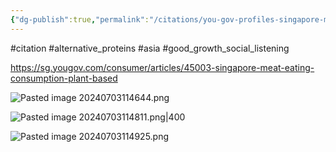 ```yaml
---
{"dg-publish":true,"permalink":"/citations/you-gov-profiles-singapore-meat-reducers/","created":"2024-07-03T11:48:07.563+01:00","updated":"2025-09-28T23:42:08.064+01:00"}
---
```


#citation #alternative_proteins #asia #good_growth_social_listening 

https://sg.yougov.com/consumer/articles/45003-singapore-meat-eating-consumption-plant-based

![Pasted image 20240703114644.png](/img/user/Pasted%20image%2020240703114644.png)

![Pasted image 20240703114811.png|400](/img/user/Pasted%20image%2020240703114811.png)

![Pasted image 20240703114925.png](/img/user/Pasted%20image%2020240703114925.png)